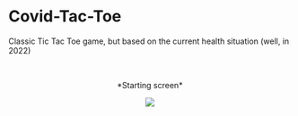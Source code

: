 <h1>Covid-Tac-Toe</h1>
<p>Classic Tic Tac Toe game, but based on the current health situation (well, in 2022)</p>
<br />

<p align="center">*Starting screen*</p>
<p align="center">
  <img align="center" src="https://user-images.githubusercontent.com/56794631/155422517-c09c5601-9c37-4b0f-a586-01d647d2373e.png" />
</p>
